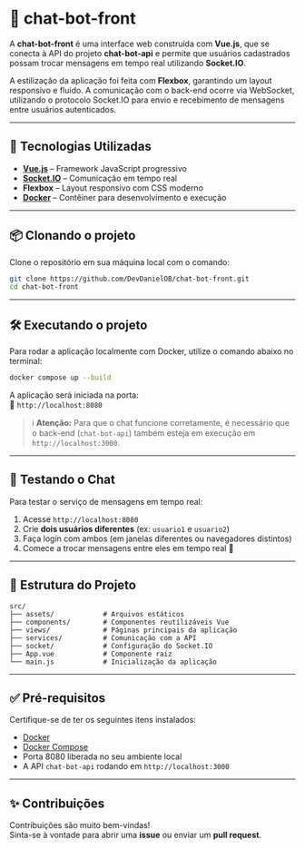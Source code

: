 # 💬 chat-bot-front

A **chat-bot-front** é uma interface web construída com **Vue.js**, que se conecta à API do projeto **chat-bot-api** e permite que usuários cadastrados possam trocar mensagens em tempo real utilizando **Socket.IO**.

A estilização da aplicação foi feita com **Flexbox**, garantindo um layout responsivo e fluido. A comunicação com o back-end ocorre via WebSocket, utilizando o protocolo Socket.IO para envio e recebimento de mensagens entre usuários autenticados.

---

## 🚀 Tecnologias Utilizadas

- **[Vue.js](https://vuejs.org/)** – Framework JavaScript progressivo
- **[Socket.IO](https://socket.io/)** – Comunicação em tempo real
- **Flexbox** – Layout responsivo com CSS moderno
- **[Docker](https://www.docker.com/)** – Contêiner para desenvolvimento e execução

---

## 📦 Clonando o projeto

Clone o repositório em sua máquina local com o comando:

```bash
git clone https://github.com/DevDanielOB/chat-bot-front.git
cd chat-bot-front
```

---

## 🛠️ Executando o projeto

Para rodar a aplicação localmente com Docker, utilize o comando abaixo no terminal:

```bash
docker compose up --build
```

A aplicação será iniciada na porta:  
🔗 `http://localhost:8080`

> ℹ️ **Atenção:** Para que o chat funcione corretamente, é necessário que o back-end (`chat-bot-api`) também esteja em execução em `http://localhost:3000`.

---

## 🧪 Testando o Chat

Para testar o serviço de mensagens em tempo real:

1. Acesse `http://localhost:8080`
2. Crie **dois usuários diferentes** (ex: `usuario1` e `usuario2`)
3. Faça login com ambos (em janelas diferentes ou navegadores distintos)
4. Comece a trocar mensagens entre eles em tempo real 🎉

---

## 📂 Estrutura do Projeto

```
src/
├── assets/            # Arquivos estáticos
├── components/        # Componentes reutilizáveis Vue
├── views/             # Páginas principais da aplicação
├── services/          # Comunicação com a API
├── socket/            # Configuração do Socket.IO
├── App.vue            # Componente raiz
└── main.js            # Inicialização da aplicação
```

---

## ✅ Pré-requisitos

Certifique-se de ter os seguintes itens instalados:

- [Docker](https://www.docker.com/)
- [Docker Compose](https://docs.docker.com/compose/)
- Porta 8080 liberada no seu ambiente local
- A API `chat-bot-api` rodando em `http://localhost:3000`

---

## ✨ Contribuições

Contribuições são muito bem-vindas!  
Sinta-se à vontade para abrir uma **issue** ou enviar um **pull request**.
